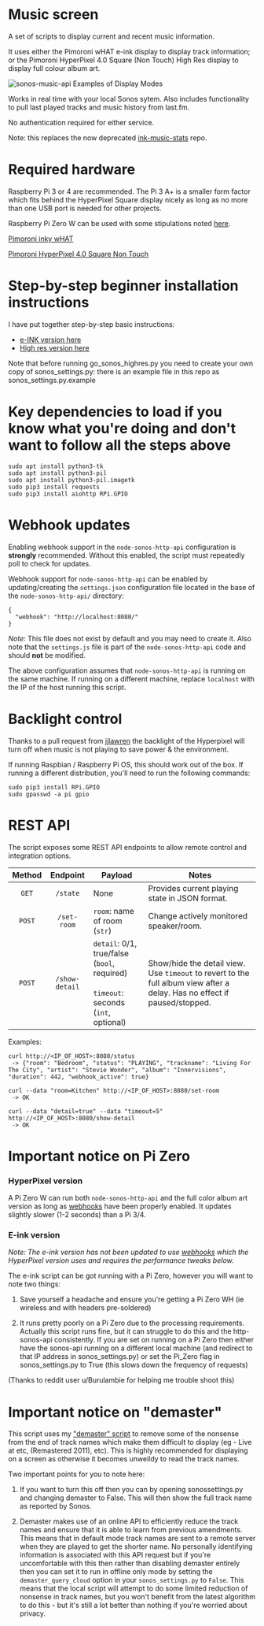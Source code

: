# Music screen

A set of scripts to display current and recent music information.

It uses either the Pimoroni wHAT e-ink display to display track information; or the Pimoroni HyperPixel 4.0 Square (Non Touch) High Res display to display full colour album art.

![sonos-music-api Examples of Display Modes](https://user-images.githubusercontent.com/42817877/153710473-2fbe9534-b7d6-423e-8fd3-20193611c99e.png)

Works in real time with your local Sonos sytem. Also includes functionality to pull last played tracks and music history from last.fm.

No authentication required for either service.

Note: this replaces the now deprecated [ink-music-stats](https://github.com/hankhank10/ink-music-stats) repo.

# Required hardware

Raspberry Pi 3 or 4 are recommended. The Pi 3 A+ is a smaller form factor which fits behind the HyperPixel Square display nicely as long as no more than one USB port is needed for other projects.

Raspberry Pi Zero W can be used with some stipulations noted [here](#important-notice-on-pi-zero).

[Pimoroni inky wHAT](https://shop.pimoroni.com/products/inky-what?variant=21214020436051)

[Pimoroni HyperPixel 4.0 Square Non Touch](https://shop.pimoroni.com/products/hyperpixel-4-square?variant=30138251477075)

# Step-by-step beginner installation instructions

I have put together step-by-step basic instructions:

- [e-INK version here](https://www.hackster.io/mark-hank/currently-playing-music-on-e-ink-display-310645)
- [High res version here](https://www.hackster.io/mark-hank/sonos-album-art-on-raspberry-pi-screen-5b0012)

Note that before running go_sonos_highres.py you need to create your own copy of sonos_settings.py: there is an example file in this repo as sonos_settings.py.example

# Key dependencies to load if you know what you're doing and don't want to follow all the steps above

````
sudo apt install python3-tk
sudo apt install python3-pil 
sudo apt install python3-pil.imagetk
sudo pip3 install requests
sudo pip3 install aiohttp RPi.GPIO
````

# Webhook updates

Enabling webhook support in the `node-sonos-http-api` configuration is **strongly** recommended. Without this enabled, the script must repeatedly poll to check for updates.

Webhook support for `node-sonos-http-api` can be enabled by updating/creating the `settings.json` configuration file located in the base of the `node-sonos-http-api/` directory:
```
{
  "webhook": "http://localhost:8080/"
}
```
_Note_: This file does not exist by default and you may need to create it. Also note that the `settings.js` file is part of the `node-sonos-http-api` code and should **not** be modified.

The above configuration assumes that `node-sonos-http-api` is running on the same machine. If running on a different machine, replace `localhost` with the IP of the host running this script.



# Backlight control

Thanks to a pull request from [jjlawren](https://github.com/jjlawren) the backlight of the Hyperpixel will turn off when music is not playing to save power & the environment.

If running Raspbian / Raspberry Pi OS, this should work out of the box. If running a different distribution, you'll need to run the following commands:
```
sudo pip3 install RPi.GPIO
sudo gpasswd -a pi gpio

```

# REST API

The script exposes some REST API endpoints to allow remote control and integration options.

| Method | Endpoint       | Payload | Notes |
| :----: | :------------: | ------- | ----- |
| `GET`  | `/state`       | None    | Provides current playing state in JSON format. |
| `POST` | `/set-room`    | `room`: name of room (`str`) | Change actively monitored speaker/room. |
| `POST` | `/show-detail` | `detail`: 0/1, true/false (`bool`, required)<br/><br/>`timeout`: seconds (`int`, optional)| Show/hide the detail view. Use `timeout` to revert to the full album view after a delay. Has no effect if paused/stopped. |

Examples:
```
curl http://<IP_OF_HOST>:8080/status
 -> {"room": "Bedroom", "status": "PLAYING", "trackname": "Living For The City", "artist": "Stevie Wonder", "album": "Innervisions", "duration": 442, "webhook_active": true}

curl --data "room=Kitchen" http://<IP_OF_HOST>:8080/set-room
 -> OK
 
curl --data "detail=true" --data "timeout=5" http://<IP_OF_HOST>:8080/show-detail
 -> OK
```

# Important notice on Pi Zero

### HyperPixel version

A Pi Zero W can run both `node-sonos-http-api` and the full color album art version as long as [webhooks](#webhook-updates) have been properly enabled. It updates slightly slower (1-2 seconds) than a Pi 3/4.

### E-ink version

_Note: The e-ink version has not been updated to use [webhooks](#webhook-updates) which the HyperPixel version uses and requires the performance tweaks below._

The e-ink script can be got running with a Pi Zero, however you will want to note two things:

1. Save yourself a headache and ensure you're getting a Pi Zero WH (ie wireless and with headers pre-soldered)

2. It runs pretty poorly on a Pi Zero due to the processing requirements. Actually this script runs fine, but it can struggle to do this and the http-sonos-api consistently. If you are set on running on a Pi Zero then either have the sonos-api running on a different local machine (and redirect to that IP address in sonos_settings.py) or set the Pi_Zero flag in sonos_settings.py to True (this slows down the frequency of requests)

(Thanks to reddit user u/Burulambie for helping me trouble shoot this)

# Important notice on "demaster"

This script uses my ["demaster" script](https://github.com/hankhank10/demaster) to remove some of the nonsense from the end of track names which make them difficult to display (eg - Live at etc, (Remastered 2011), etc). This is highly recommended for displaying on a screen as otherwise it becomes unweildy to read the track names.

Two important points for you to note here:

1. If you want to turn this off then you can by opening sonossettings.py and changing demaster to False. This will then show the full track name as reported by Sonos.

2. Demaster makes use of an online API to efficiently reduce the track names and ensure that it is able to learn from previous amendments. This means that in default mode track names are sent to a remote server when they are played to get the shorter name. No personally identifying information is associated with this API request but if you're uncomfortable with this then rather than disabling demaster entirely then you can set it to run in offline only mode by setting the `demaster_query_cloud` option in your `sonos_settings.py` to `False`.  This means that the local script will attempt to do some limited reduction of nonsense in track names, but you won't benefit from the latest algorithm to do this - but it's still a lot better than nothing if you're worried about privacy.
